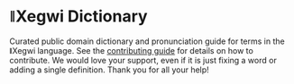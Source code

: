 
# ǁXegwi Dictionary

Curated public domain dictionary and pronunciation guide for terms in the ǁXegwi language. See the [contributing guide](https://github.com/drumworkteam/term/blob/make/.github/contributing.md) for details on how to contribute. We would love your support, even if it is just fixing a word or adding a single definition. Thank you for all your help!
